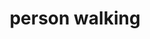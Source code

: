 ---
layout: people&body
title: person walking
emoji: person_walking
permalink: 🚶.html
image: assets/img/3moji/person_walking.png
---